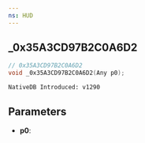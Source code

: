 ```yaml
---
ns: HUD
---
```

## _0x35A3CD97B2C0A6D2

```c
// 0x35A3CD97B2C0A6D2
void _0x35A3CD97B2C0A6D2(Any p0);
```

```
NativeDB Introduced: v1290
```

## Parameters
* **p0**:
